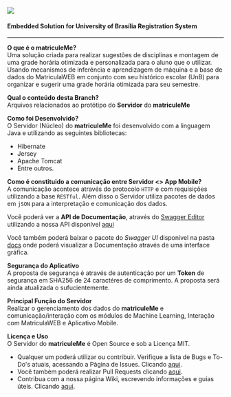 ![](https://github.com/sant0ro/matriculeMe/raw/master/Logo.png)
#### Embedded Solution for University of Brasília Registration System
-------------------------------------

<b>O que é o matriculeMe?</b><br>
Uma solução criada para realizar sugestões de disciplinas e montagem de uma grade horária otimizada e personalizada para o aluno que o utilizar. Usando mecanismos de inferência e aprendizagem de máquina e a base de dados do MatriculaWEB em conjunto com seu histórico escolar (UnB) para organizar e sugerir uma grade horária otimizada para seu semestre.

<b>Qual o conteúdo desta Branch?</b><br>
Arquivos relacionados ao protótipo do **Servidor** do **matriculeMe**

<b>Como foi Desenvolvido?</b><br>
O Servidor (Núcleo) do **matriculeMe** foi desenvolvido com a linguagem Java e utilizando as seguintes bibliotecas:

* Hibernate
* Jersey
* Apache Tomcat
* Entre outros.

<b>Como é constituido a comunicação entre Servidor <> App Mobile?</b><br>
A comunicação acontece através do protocolo `HTTP` e com requisições utilizando a base `RESTful`. 
Além disso o Servidor utiliza pacotes de dados em `jSON` para a interpretação e comunicação dos dados.

Você poderá ver a **API de Documentação**, através do [Swagger Editor](https://editor.swagger.io) 
utilizando a nossa API disponível [aqui](https://raw.githubusercontent.com/sant0ro/matriculeMe/servidor-java/Api/Swagger.yaml)

Você também poderá baixar o pacote do _Swagger UI_ disponível na pasta [docs](https://github.com/sant0ro/matriculeMe/tree/servidor-java/Api/Docs)
onde poderá visualizar a Documentação através de uma interface gráfica.

<b>Segurança do Aplicativo</b><br>
A proposta de segurança é através de autenticação por um **Token** de segurança em SHA256 de 24 caractéres de comprimento.
A proposta será ainda atualizada o sufucientemente.

<b>Principal Função do Servidor</b><br>
Realizar o gerenciamento dos dados do **matriculeMe** e comunicação/interação com os módulos de Machine Learning, 
Interação com MatriculaWEB e Aplicativo Mobile.

<b>Licença e Uso</b><br>
O Servidor do **matriculeMe** é Open Source e sob a Licença MIT. 

* Qualquer um poderá utilizar ou contribuir. Verifique a lista de Bugs e To-Do's atuais, acessando a Página de Issues. Clicando [aqui](https://github.com/sant0ro/matriculeMe/issues). 
* Você também poderá realizar Pull Requests clicando [aqui](https://github.com/sant0ro/matriculeMe/pulls).
* Contribua com a nossa página Wiki, escrevendo informações e guias úteis. Clicando [aqui](https://github.com/sant0ro/matriculeMe/wiki).
